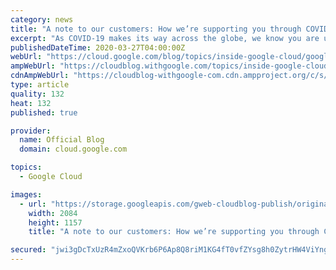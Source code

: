 ```yaml
---
category: news
title: "A note to our customers: How we’re supporting you through COVID-19"
excerpt: "As COVID-19 makes its way across the globe, we know you are under extraordinary pressure to keep your organizations up and running. You rely on Google Cloud to stay connected and get work done every day. Whether it's helping you run a high-demand e-commerce site, augment your call center staff with Contact"
publishedDateTime: 2020-03-27T04:00:00Z
webUrl: "https://cloud.google.com/blog/topics/inside-google-cloud/google-clouds-coronavirus-response/"
ampWebUrl: "https://cloudblog.withgoogle.com/topics/inside-google-cloud/google-clouds-coronavirus-response/amp/"
cdnAmpWebUrl: "https://cloudblog-withgoogle-com.cdn.ampproject.org/c/s/cloudblog.withgoogle.com/topics/inside-google-cloud/google-clouds-coronavirus-response/amp/"
type: article
quality: 132
heat: 132
published: true

provider:
  name: Official Blog
  domain: cloud.google.com

topics:
  - Google Cloud

images:
  - url: "https://storage.googleapis.com/gweb-cloudblog-publish/original_images/Google_Cloud-01_q1Ox36D.png"
    width: 2084
    height: 1157
    title: "A note to our customers: How we’re supporting you through COVID-19"

secured: "jwi3gDcTxUzR4mZxoQVKrb6P6Ap8Q8riM1KG4fT0vfZYsg8h0ZytrHW4ViYngJXvUCl3IKGKrmnvlDvZoeSKrUkvFIzaKJQnrT0aijqJYPl3QmdMWynJ89Bj+47HyYzQmSwEhTauZRdRggU2EeRu41EFh/bFqCUiRWzD5FZD6d4EnWmheTQ8CLmw3tUaIGCyNuMnRFvaiuym0fSw+6dkAek6OpyEA177c4f0xtdXbW1nUv0WCNoyhNBXpIHz3Mt1uUKi71BgnExolgGuog8+USGCm9J0QVz+46Z0Qz0pSoldy1YGv2WQLQ9CbzPeYNxG7O6Ub/Q2oh7K44vOuaeJ1w==;jp8+qx2szOwLhLL+NW92BA=="
---
```


